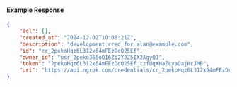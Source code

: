 <!-- Code generated for API Clients. DO NOT EDIT. -->

#### Example Response

```json
{
	"acl": [],
	"created_at": "2024-12-02T10:08:21Z",
	"description": "development cred for alan@example.com",
	"id": "cr_2pekoHqz6L312x64mFEzDcQ25Ef",
	"owner_id": "usr_2peko365oQ16Zi2YJZ5IX2AgyQJ",
	"token": "2pekoHqz6L312x64mFEzDcQ25Ef_tzfUqXHaZLyaQajHcJMB",
	"uri": "https://api.ngrok.com/credentials/cr_2pekoHqz6L312x64mFEzDcQ25Ef"
}
```
